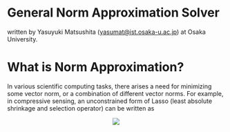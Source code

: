 # General Norm Approximation Solver

written by Yasuyuki Matsushita (yasumat@ist.osaka-u.ac.jp) at Osaka University.

# What is Norm Approximation?

In various scientific computing tasks, there arises a need for minimizing some vector norm, or a combination of different vector norms. For example, in compressive sensing, an unconstrained form of Lasso (least absolute shrinkage and selection operator) can be written as
<p align="center">
<img src="https://latex.codecogs.com/gif.latex?%5Cmin_%7B%5Cmathbf%7Bx%7D%7D%20%5C%7C%5Cmathbf%7BA%7D%20%5Cmathbf%7Bx%7D%20-%5Cmathbf%7Bb%7D%5C%7C_2%5E2%20&plus;%20%5Clambda%20%5C%7C%5Cmathbf%7Bx%7D%5C%7C_1">
</p>



